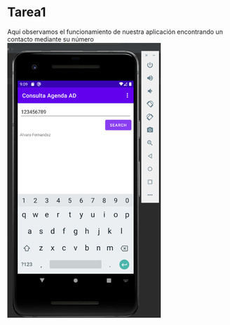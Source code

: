 # Tarea1
Aquí observamos el funcionamiento de nuestra aplicación encontrando un contacto mediante su número
<img src="AppFuncionando.png" width="350" title="hover text">
